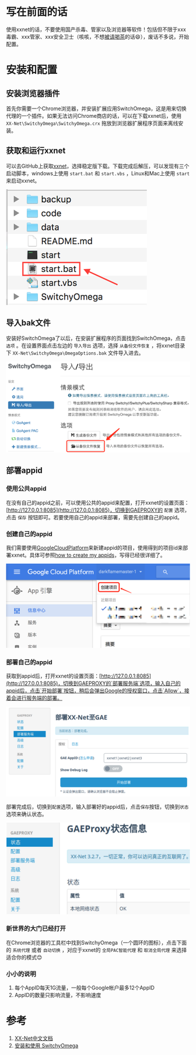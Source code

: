 # 写在前面的话
使用xxnet的话，不要使用国产杀毒、管家以及浏览器等软件！包括但不限于xxx毒霸、xxx管家、xxx安全卫士（咳咳，不想[被请喝茶](https://github.com/XX-net/XX-Net/issues/5983)的话:smile:），废话不多说，开始配置。

# 安装和配置
## 安装浏览器插件
首先你需要一个Chrome浏览器，并安装扩展应用SwitchOmega，这是用来切换代理的一个插件。如果无法访问Chrome商店的话，可以在下载xxnet后，使用 `XX-Net\SwitchyOmega\SwitchyOmega.crx` 拖放到浏览器扩展程序页面来离线安装。

## 获取和运行xxnet
可以去GitHub上获取[xxnet](https://github.com/XX-net/XX-Net)，选择稳定版下载。下载完成后解压，可以发现有三个启动脚本，windows上使用 `start.bat` 和 `start.vbs` ，Linux和Mac上使用 `start` 来启动xxnet。

![xxnet-start](https://raw.githubusercontent.com/uniqueyehu/uniqueyehu.github.io/master/images/xxnet-start.png)

## 导入bak文件
安装好SwitchOmega了以后，在安装扩展程序的页面找到SwitchOmega，点击 `选项` 。在设置界面点击左边的 `导入导出` 选项，选择 `从备份文件恢复` ，将xxnet目录下 `XX-Net\SwitchyOmega\OmegaOptions.bak` 文件导入进去。

![xxnet-bak](https://raw.githubusercontent.com/uniqueyehu/uniqueyehu.github.io/master/images/xxnet-bak.png)

## 部署appid
### 使用公共appid
在没有自己的appid之前，可以使用公共的appid来配置，打开xxnet的设置页面：[http://127.0.0.1:8085](http://127.0.0.1:8085)，切换到GAEPROXY的 `配置` 选项，点击 `保存` 按钮即可。若要使用自己的appid来部署，需要先创建自己的appid。

### 创建自己的appid
我们需要使用[GoogleCloudPlatform](https://console.cloud.google.com/start)来新建appid的项目，使用得到的项目id来部署xxnet。具体可参照[how to create my appids](https://github.com/XX-net/XX-Net/wiki/how-to-create-my-appids)，写得已经很详细了。

![appid](https://raw.githubusercontent.com/uniqueyehu/uniqueyehu.github.io/master/images/appid.png)

### 部署自己的appid
获取到appid后，打开xxnet的设置页面：[http://127.0.0.1:8085](http://127.0.0.1:8085)，切换到GAEPROXY的`部署服务端`选项，输入自己的appid后，点击`开始部署`按钮，稍后会弹出Google的授权窗口，点击`Allow`，接着会进行服务端的部署。

![xxnet-server](https://raw.githubusercontent.com/uniqueyehu/uniqueyehu.github.io/master/images/xxnet-server.png)

部署完成后，切换到`配置`选项，输入部署好的appid后，点击`保存`按钮，切换到`状态`选项来确认状态。

![xxnet-stat](https://raw.githubusercontent.com/uniqueyehu/uniqueyehu.github.io/master/images/xxnet-stat.png)

### 新世界的大门已经打开
在Chrome浏览器的工具栏中找到SwitchyOmega（一个圆环的图标），点击下面的 `系统代理` 或者 `自动切换` ，对应于xxnet的 `全局PAC智能代理` 和 `取消全局代理` 来选择适合你的模式:blush:

### 小小的说明
1. 每个AppID每天1G流量，一般每个Google帐户最多12个AppID
2. AppID的数量只影响流量，不影响速度

# 参考
1. [XX-Net中文文档](https://github.com/XX-net/XX-Net/wiki/%E4%B8%AD%E6%96%87%E6%96%87%E6%A1%A3)
2. [安装和使用 SwitchyOmega](https://github.com/XX-net/XX-Net/wiki/%E5%AE%89%E8%A3%85%E5%92%8C%E4%BD%BF%E7%94%A8-SwitchyOmega)